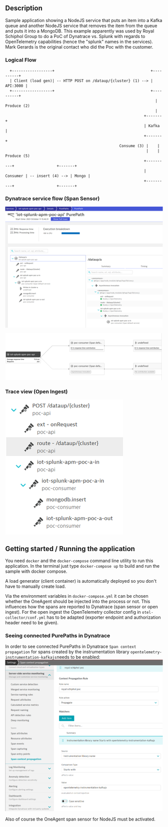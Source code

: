 ## Description
Sample application showing a NodeJS service that puts an item into a Kafka queue and another NodeJS service that removes the item from the queue and puts it into a MongoDB. This example apparently was used by Royal Schiphol Group to do a PoC of Dynatrace vs. Splunk with regards to OpenTelemetry capabilities (hence the "splunk" names in the services).
Mark Gerards is the original contact who did the Poc with the customer.

### Logical Flow

```
  +------------------+                                           +----------+
  | Client (load gen)| -- HTTP POST on /dataup/{cluster} (1) --> | API:3000 |
  +------------------+                                           +----------+
                                                                   | Produce (2)
                                                                   |
                                                              +-------+
                                                              | Kafka |
                                                              +-------+
                                                   Consume (3) |    |
                                                               |    | Produce (5)
                                                              +----------+                   +-------+
                                                              | Consumer | -- insert (4) --> | Mongo |
                                                              +----------+                   +-------+
```

### Dynatrace service flow (Span Sensor)
![picture](images/span_sensor_pp_view_3.png)

![picture](images/span_sensor_service_flow.png)


### Trace view (Open Ingest)
![picture](images/open_ingest_pp_view.png)


## Getting started / Running the application
You need `docker` and the `docker-compose` command line utility to run this application.
In the terminal just type `docker-compose up` to build and run the sample with docker compose.

A load generator (client container) is automatically deployed so you don't have to manually create load.

Via the environment variables in `docker-compose.yml` it can be chosen whether the OneAgent should be injected into the process or not. This influences how the spans are reported to Dynatrace (span sensor or open ingest). For the open ingest the OpenTelemetry collector config in `otel-collector/conf.yml` has to be adapted (exporter endpoint and authorization header need to be given).

### Seeing connected PurePaths in Dynatrace
In order to see connected PurePaths in Dynatrace `Span context propagation` for spans created by the instrumentation library `opentelemetry-instrumentation-kafkajs`needs to be enabled:
![picture](images/settings_span_context_propagation.png)

Also of course the OneAgent span sensor for NodeJS must be activated.


